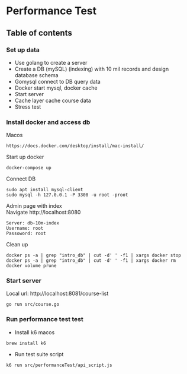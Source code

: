 # Performance Test

## Table of contents

### Set up data

- Use golang to create a server
- Create a DB (mySQL) (indexing) with 10 mil records and design database schema
- Gomysql connect to DB query data
- Docker start mysql, docker cache
- Start server
- Cache layer cache course data
- Stress test

### Install docker and access db

Macos

```
https://docs.docker.com/desktop/install/mac-install/
```

Start up docker

```
docker-compose up
```

Connect DB

```
sudo apt install mysql-client
sudo mysql -h 127.0.0.1 -P 3308 -u root -proot
```

Admin page with index\
Navigate http://localhost:8080

```
Server: db-10m-index
Username: root
Passoword: root
```

Clean up

```
docker ps -a | grep "intro_db" | cut -d' ' -f1 | xargs docker stop
docker ps -a | grep "intro_db" | cut -d' ' -f1 | xargs docker rm
docker volume prune
```

### Start server

Local url: http://localhost:8081/course-list

```
go run src/course.go
```

### Run performance test test

- Install k6 macos

```
brew install k6

```

- Run test suite script

```
k6 run src/performanceTest/api_script.js
```
